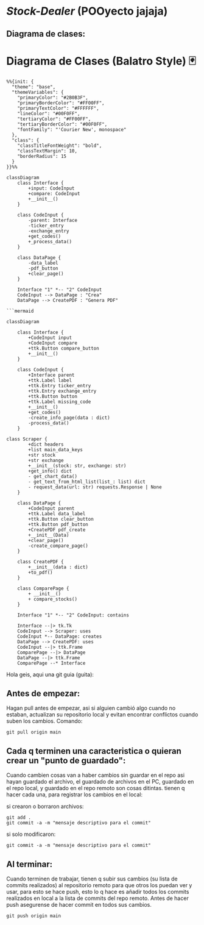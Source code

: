 # _Stock-Dealer_ (POOyecto jajaja)
## Diagrama de clases:

# Diagrama de Clases (Balatro Style) 🃏

```mermaid
%%{init: {
  "theme": "base",
  "themeVariables": {
    "primaryColor": "#2B0B3F",
    "primaryBorderColor": "#FF00FF",
    "primaryTextColor": "#FFFFFF",
    "lineColor": "#00F0FF",
    "tertiaryColor": "#FF00FF",
    "tertiaryBorderColor": "#00F0FF",
    "fontFamily": "'Courier New', monospace"
  },
  "class": {
    "classTitleFontWeight": "bold",
    "classTextMargin": 10,
    "borderRadius": 15
  }
}}%%

classDiagram
    class Interface {
        +input: CodeInput
        +compare: CodeInput
        +__init__()
    }

    class CodeInput {
        -parent: Interface
        -ticker_entry
        -exchange_entry
        +get_codes()
        +_process_data()
    }

    class DataPage {
        -data_label
        -pdf_button
        +clear_page()
    }

    Interface "1" *-- "2" CodeInput
    CodeInput --> DataPage : "Crea"
    DataPage --> CreatePDF : "Genera PDF"

```mermaid

classDiagram

    class Interface {
        +CodeInput input
        +CodeInput compare
        +ttk.Button compare_button
        +__init__()
    }

    class CodeInput {
        +Interface parent
        +ttk.Label label
        +ttk.Entry ticker_entry
        +ttk.Entry exchange_entry
        +ttk.Button button
        +ttk.Label missing_code
        +__init__()
        +get_codes()
        -create_info_page(data : dict) 
        -process_data()
    }

class Scraper {
        +dict headers
        +list main_data_keys
        +str stock
        +str exchange
        +__init__(stock: str, exchange: str)
        +get_info() dict
        - get_chart_data()
        - get_text_from_html_list(list_: list) dict
        - request_data(url: str) requests.Response | None
    }

    class DataPage {
        +CodeInput parent
        +ttk.Label data_label
        +ttk.Button clear_button
        +ttk.Button pdf_button
        +CreatePDF pdf_create
        +__init__(Data)
        +clear_page()
        -create_compare_page()
    }

    class CreatePDF {
        +__init__(data : dict)
        +to_pdf()
    }

    class ComparePage {
        + __init__()
        + compare_stocks()
    }

    Interface "1" *-- "2" CodeInput: contains
    
    Interface --|> tk.Tk
    CodeInput --> Scraper: uses
    CodeInput *-- DataPage: creates
    DataPage --> CreatePDF: uses
    CodeInput --|> ttk.Frame
    ComparePage --|> DataPage
    DataPage --|> ttk.Frame
    ComparePage --* Interface
```

Hola geis, aqui una git guia (guita):

## Antes de empezar:

Hagan pull antes de empezar, asi si alguien cambió algo cuando no estaban,
actualizan su repositorio local y evitan encontrar conflictos cuando suben los
cambios. Comando:

```
git pull origin main
```

## Cada q terminen una caracteristica o quieran crear un "punto de guardado":

Cuando cambien cosas van a haber cambios sin guardar en el repo asi hayan
guardado el archivo, el guardado de archivos en el PC, guardado en el repo
local, y guardado en el repo remoto son cosas ditintas. tienen q hacer cada
una, para registrar los cambios en el local:

si crearon o borraron archivos:

```
git add .
git commit -a -m "mensaje descriptivo para el commit"
```

si solo modificaron:

```
git commit -a -m "mensaje descriptivo para el commit"
```

## Al terminar:

Cuando terminen de trabajar, tienen q subir sus cambios (su lista de commits
realizados) al repositorio remoto para que otros los puedan ver y usar, para
esto se hace push, esto lo q hace es añadir todos los commits realizados en
local a la lista de commits del repo remoto. Antes de hacer push asegurense
de hacer commit en todos sus cambios.

```
git push origin main
```

